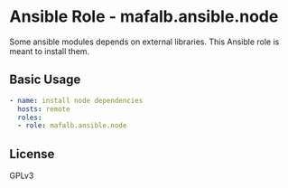 # Ansible Role - mafalb.ansible.node

Some ansible modules depends on external libraries. This Ansible role is meant to install them.

## Basic Usage

```yaml
- name: install node dependencies
  hosts: remote
  roles:
  - role: mafalb.ansible.node
```

## License

GPLv3
